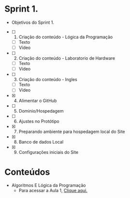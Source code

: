 # Sprint 1.
 * Objetivos do Sprint 1.

- [ ] 1. Criação do conteúdo - Lógica da Programação
   * [ ] Texto
   * [ ] Vídeo 
- [ ] 2. Criação do conteúdo - Laboratorio de Hardware
   * [ ] Texto
   * [ ] Vídeo 
- [ ] 3. Criação do conteúdo - Ingles
   * [ ] Texto
   * [ ] Vídeo 
- [x] 4. Alimentar o GitHub
- [ ] 5. Dominio/Hospedagem
- [ ] 6. Ajustes no Protótipo
- [x] 7. Preparando ambiente para hospedagem local do Site
- [x] 8. Banco de dados Local
- [x] 9. Configurações iniciais do Site

# Conteúdos 

* Algoritmos E Lógica da Programação
   * Para acessar a Aula 1, [Clique aqui.]()